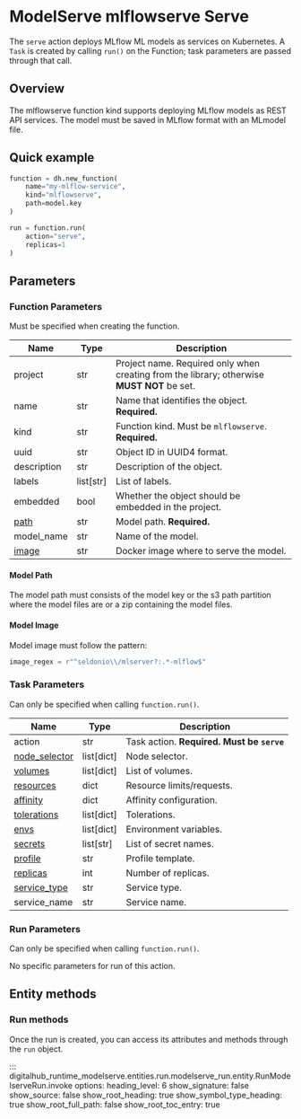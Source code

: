 # ModelServe mlflowserve Serve

The `serve` action deploys MLflow ML models as services on Kubernetes. A `Task` is created by calling `run()` on the Function; task parameters are passed through that call.

## Overview

The mlflowserve function kind supports deploying MLflow models as REST API services. The model must be saved in MLflow format with an MLmodel file.

## Quick example

```python
function = dh.new_function(
    name="my-mlflow-service",
    kind="mlflowserve",
    path=model.key
)

run = function.run(
    action="serve",
    replicas=1
)
```

## Parameters

### Function Parameters

Must be specified when creating the function.

| Name | Type | Description |
| --- | --- | --- |
| project | str | Project name. Required only when creating from the library; otherwise **MUST NOT** be set. |
| name | str | Name that identifies the object. **Required.** |
| kind | str | Function kind. Must be `mlflowserve`. **Required.** |
| uuid | str | Object ID in UUID4 format. |
| description | str | Description of the object. |
| labels | list[str] | List of labels. |
| embedded | bool | Whether the object should be embedded in the project. |
| [path](#model-path) | str | Model path. **Required.** |
| model_name | str | Name of the model. |
| [image](#model-image) | str | Docker image where to serve the model. |

#### Model Path

The model path must consists of the model key or the s3 path partition where the model files are or a zip containing the model files.

#### Model Image

Model image must follow the pattern:

```python
image_regex = r"^seldonio\\/mlserver?:.*-mlflow$"
```

### Task Parameters

Can only be specified when calling `function.run()`.

| Name | Type | Description |
| --- | --- | --- |
| action | str | Task action. **Required. Must be `serve`** |
| [node_selector](../../../configuration/kubernetes/overview.md#node-selector) | list[dict] | Node selector. |
| [volumes](../../../configuration/kubernetes/overview.md#volumes) | list[dict] | List of volumes. |
| [resources](../../../configuration/kubernetes/overview.md#resources) | dict | Resource limits/requests. |
| [affinity](../../../configuration/kubernetes/overview.md#affinity) | dict | Affinity configuration. |
| [tolerations](../../../configuration/kubernetes/overview.md#tolerations) | list[dict] | Tolerations. |
| [envs](../../../configuration/kubernetes/overview.md#secrets-envs) | list[dict] | Environment variables. |
| [secrets](../../../configuration/kubernetes/overview.md#secrets-envs) | list[str] | List of secret names. |
| [profile](../../../configuration/kubernetes/overview.md#profile) | str | Profile template. |
| [replicas](../../../configuration/kubernetes/overview.md#replicas) | int | Number of replicas. |
| [service_type](../../../configuration/kubernetes/overview.md#service-port-type) | str | Service type. |
| service_name | str | Service name. |

### Run Parameters

Can only be specified when calling `function.run()`.

No specific parameters for run of this action.

## Entity methods

### Run methods

Once the run is created, you can access its attributes and methods through the `run` object.

::: digitalhub_runtime_modelserve.entities.run.modelserve_run.entity.RunModelserveRun.invoke
    options:
        heading_level: 6
        show_signature: false
        show_source: false
        show_root_heading: true
        show_symbol_type_heading: true
        show_root_full_path: false
        show_root_toc_entry: true

